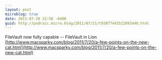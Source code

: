 ```yaml
---
layout: post
microblog: true
date: 2011-07-20 22:58 -0400
guid: http://padraic.micro.blog/2011/07/21/t93877443512893440.html
---
```

FileVault now fully capable -- FileVault in Lion [http://www.macsparky.com/blog/2011/7/20/a-few-points-on-the-new-cat.html](http://www.macsparky.com/blog/2011/7/20/a-few-points-on-the-new-cat.html)
